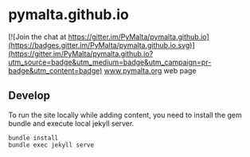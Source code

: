 # pymalta.github.io

[![Join the chat at https://gitter.im/PyMalta/pymalta.github.io](https://badges.gitter.im/PyMalta/pymalta.github.io.svg)](https://gitter.im/PyMalta/pymalta.github.io?utm_source=badge&utm_medium=badge&utm_campaign=pr-badge&utm_content=badge)
www.pymalta.org web page

## Develop

To run the site locally while adding content, you need to install the gem bundle and execute local jekyll server.

    bundle install
    bundle exec jekyll serve
